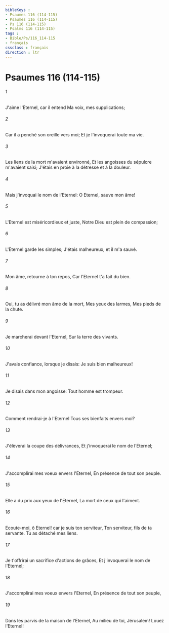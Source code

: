 ```yaml
---
bibleKeys : 
- Psaumes 116 (114-115)
- Psaumes 116 (114-115)
- Ps 116 (114-115)
- Psalms 116 (114-115)
tags : 
- Bible/Ps/116_114-115
- français
cssclass : français
direction : ltr
---
```


# Psaumes 116 (114-115)

###### 1
J'aime l'Eternel, car il entend Ma voix, mes supplications;
###### 2
Car il a penché son oreille vers moi; Et je l'invoquerai toute ma vie.
###### 3
Les liens de la mort m'avaient environné, Et les angoisses du sépulcre m'avaient saisi; J'étais en proie à la détresse et à la douleur.
###### 4
Mais j'invoquai le nom de l'Eternel: O Eternel, sauve mon âme!
###### 5
L'Eternel est miséricordieux et juste, Notre Dieu est plein de compassion;
###### 6
L'Eternel garde les simples; J'étais malheureux, et il m'a sauvé.
###### 7
Mon âme, retourne à ton repos, Car l'Eternel t'a fait du bien.
###### 8
Oui, tu as délivré mon âme de la mort, Mes yeux des larmes, Mes pieds de la chute.
###### 9
Je marcherai devant l'Eternel, Sur la terre des vivants.
###### 10
J'avais confiance, lorsque je disais: Je suis bien malheureux!
###### 11
Je disais dans mon angoisse: Tout homme est trompeur.
###### 12
Comment rendrai-je à l'Eternel Tous ses bienfaits envers moi?
###### 13
J'élèverai la coupe des délivrances, Et j'invoquerai le nom de l'Eternel;
###### 14
J'accomplirai mes voeux envers l'Eternel, En présence de tout son peuple.
###### 15
Elle a du prix aux yeux de l'Eternel, La mort de ceux qui l'aiment.
###### 16
Ecoute-moi, ô Eternel! car je suis ton serviteur, Ton serviteur, fils de ta servante. Tu as détaché mes liens.
###### 17
Je t'offrirai un sacrifice d'actions de grâces, Et j'invoquerai le nom de l'Eternel;
###### 18
J'accomplirai mes voeux envers l'Eternel, En présence de tout son peuple,
###### 19
Dans les parvis de la maison de l'Eternel, Au milieu de toi, Jérusalem! Louez l'Eternel!
